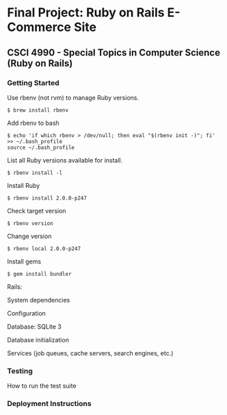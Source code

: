 # Final Project: Ruby on Rails E-Commerce Site
## CSCI 4990 - Special Topics in Computer Science (Ruby on Rails) 

### Getting Started
Use rbenv (not rvm) to manage Ruby versions.
```
$ brew install rbenv
```
Add rbenv to bash
```
$ echo 'if which rbenv > /dev/null; then eval "$(rbenv init -)"; fi' >> ~/.bash_profile
source ~/.bash_profile
```
List all Ruby versions available for install.
```
$ rbenv install -l
```
Install Ruby
```
$ rbenv install 2.0.0-p247
```
Check target version
```
$ rbenv version
```
Change version
```
$ rbenv local 2.0.0-p247
```
Install gems
```
$ gem install bundler
```
Rails:  

System dependencies

Configuration

Database: SQLite 3

Database initialization

Services (job queues, cache servers, search engines, etc.)

### Testing
How to run the test suite

### Deployment Instructions


